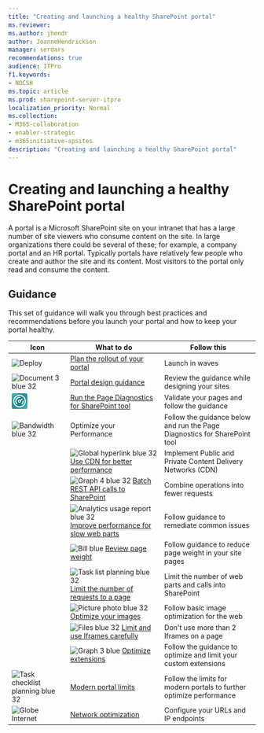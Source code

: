 ```yaml
---
title: "Creating and launching a healthy SharePoint portal"
ms.reviewer: 
ms.author: jhendr
author: JoanneHendrickson
manager: serdars
recommendations: true
audience: ITPro
f1.keywords:
- NOCSH
ms.topic: article
ms.prod: sharepoint-server-itpro
localization_priority: Normal
ms.collection: 
- M365-collaboration
- enabler-strategic
- m365initiative-spsites
description: "Creating and launching a healthy SharePoint portal"
---
```


# Creating and launching a healthy SharePoint portal

A portal is a Microsoft SharePoint site on your intranet that has a large number of site viewers who consume content on the site. In large organizations there could be several of these; for example, a company portal and an HR portal. Typically portals have relatively few people who create and author the site and its content. Most visitors to the portal only read and consume the content.

## Guidance

This set of guidance will walk you through best practices and recommendations before you launch your portal and how to keep your portal healthy.
  
|**Icon**|**What to do**|**Follow this**|
|-----|-----|-----|
|![Deploy](https://docs.microsoft.com/Office/media/icons/PNGs/deploy-blue-32.png "Staged rollout")|[Plan the rollout of your portal](https://docs.microsoft.com/Office365/Enterprise/planportallaunchroll-out)|Launch in waves|
|![Document 3 blue 32](https://docs.microsoft.com/office/media/icons/PNGs/document-3-blue-32.png "Look and feel")|[Portal design guidance](https://aka.ms/spdesignguidance)|Review the guidance while designing your sites|</br>
|![Page diagnostics tool](media/page-diag-tool.png "Modern diagnostics tool")|[Run the Page Diagnostics for SharePoint tool](https://aka.ms/perftool)|Validate your pages and follow the guidance|
|![Bandwidth blue 32](https://docs.microsoft.com/Office/media/icons/PNGs/bandwidth-blue-32.png "Optimize your Performance")|Optimize your Performance|Follow the guidance below and run the Page Diagnostics for SharePoint tool|</br>
||![Global hyperlink blue 32](https://docs.microsoft.com/Office/media/icons/PNGs/globe-hyperlink-blue-32.png "CDN") [Use CDN for better performance](https://aka.ms/spocdn)|Implement Public and Private Content Delivery Networks (CDN)|
||![Graph 4 blue 32](https://docs.microsoft.com/Office/media/icons/PNGs/graph-4-blue-32.png "Batch REST calls") [Batch REST API calls to SharePoint](https://docs.microsoft.com/sharepoint/dev/sp-add-ins/make-batch-requests-with-the-rest-apis)|Combine operations into fewer requests|
||![Analytics usage report blue 32](https://docs.microsoft.com/Office/media/icons/PNGs/analytics-usage-report-blue-32.png "Slow web parts") [Improve performance for slow web parts](https://go.microsoft.com/fwlink/?linkid=2099018)|Follow guidance to remediate common issues|
||![Bill blue](https://docs.microsoft.com/Office/media/icons/bill-blue.png "Page weight") [Review page weight](https://go.microsoft.com/fwlink/?linkid=2099017)|Follow guidance to reduce page weight in your site pages|
||![Task list planning blue 32](https://docs.microsoft.com/Office/media/icons/PNGs/task-list-planning-blue-32.png "Calls on a page") [Limit the number of requests to a page](https://docs.microsoft.com/Office365/Enterprise/modern-page-call-optimization)|Limit the number of web parts and calls into SharePoint|
||![Picture photo blue 32](https://docs.microsoft.com/Office/media/icons/PNGs/picture-photo-blue-32.png "Optimize images") [Optimize your images](https://go.microsoft.com/fwlink/?linkid=2099113)|Follow basic image optimization for the web|
||![Files blue 32](https://docs.microsoft.com/Office/media/icons/PNGs/files-blue-32.png "iFrames") [Limit and use Iframes carefully](https://go.microsoft.com/fwlink/?linkid=2099016)|Don't use more than 2 Iframes on a page|
||![Graph 3 blue](https://docs.microsoft.com/office/media/icons/graph-3-blue.png "Optimize extensions") [Optimize extensions](https://go.microsoft.com/fwlink/?linkid=2118836)|Follow the guidance to optimize and limit your custom extensions|
|![Task checklist planning blue 32](https://docs.microsoft.com/office/media/icons/PNGs/task-checklist-planning-blue-32.png "Modern portal limits")|[Modern portal limits](https://docs.microsoft.com/Office365/Enterprise/modern-portal-limits)|Follow the limits for modern portals to further optimize performance|</br>
|![Globe Internet](https://docs.microsoft.com/Office/media/icons/globe-internet.png "Network optimization")|[Network optimization](https://aka.ms/O365IP)|Configure your URLs and IP endpoints|</br>
